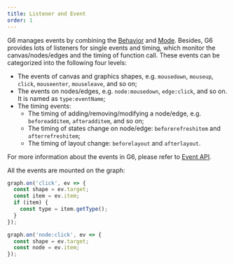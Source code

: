 ```yaml
---
title: Listener and Event
order: 1
---
```


G6 manages events by combining the [Behavior](/en/docs/manual/middle/states/defaultBehavior) and [Mode](/en/docs/manual/middle/states/mode). Besides, G6 provides lots of listeners for single events and timing, which monitor the canvas/nodes/edges and the timing of function call. These events can be categorized into the following four levels:

- The events of canvas and graphics shapes, e.g. `mousedown`, `mouseup`, `click`, `mouseenter`, `mouseleave`, and so on;
- The events on nodes/edges, e.g. `node:mousedown`, `edge:click`, and so on. It is named as `type:eventName`;
- The timing events:
  - The timing of adding/removing/modifying a node/edge, e.g. `beforeadditem`, `afteradditem`, and so on;
  - The timing of states change on node/edge: `beforerefreshitem` and `afterrefreshitem`;
  - The timing of layout change: `beforelayout` and `afterlayout`.

For more information about the events in G6, please refer to [Event API](/en/docs/api/Event).

All the events are mounted on the graph:
```javascript
graph.on('click', ev => {
  const shape = ev.target;
  const item = ev.item;
  if (item) {
  	const type = item.getType();
  }
});

graph.on('node:click', ev => {
  const shape = ev.target;
  const node = ev.item;
});
```
